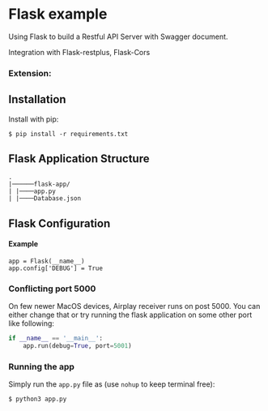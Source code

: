 # Flask example

Using Flask to build a Restful API Server with Swagger document.

Integration with Flask-restplus, Flask-Cors<!--, Flask-Testing, Flask-SQLalchemy,and Flask-OAuth extensions.-->

### Extension:
<TODO>
<!-- - Restful: [Flask-restplus](http://flask-restplus.readthedocs.io/en/stable/) -->

<!-- - SQL ORM: [Flask-SQLalchemy](http://flask-sqlalchemy.pocoo.org/2.1/) -->

<!-- - Testing: [Flask-Testing](http://flask.pocoo.org/docs/0.12/testing/) -->

<!-- - OAuth: [Flask-OAuth](https://pythonhosted.org/Flask-OAuth/) -->

<!-- - ESDAO: [elasticsearch](https://elasticsearch-py.readthedocs.io/en/master/) , [elasticsearch-dsl](http://elasticsearch-dsl.readthedocs.io/en/latest/index.html) -->


## Installation

Install with pip:

```
$ pip install -r requirements.txt
```

## Flask Application Structure 
```
.
|──────flask-app/
| |────app.py
| |────Database.json

```


## Flask Configuration

#### Example

```
app = Flask(__name__)
app.config['DEBUG'] = True
```
### Conflicting port 5000
On few newer MacOS devices, Airplay receiver runs on post 5000. You can either change that or try running the flask application on some other port like following:
```py
if __name__ == '__main__':
    app.run(debug=True, port=5001)
```

### Running the app
Simply run the `app.py` file as (use `nohup` to keep terminal free):
```
$ python3 app.py
```